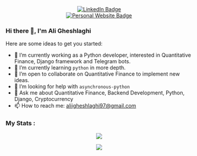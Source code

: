 <div id="header" align="center">
  <div id="badges">
    <a href="https://www.linkedin.com/in/aligheshlaghi97">
      <img src="https://img.shields.io/badge/LinkedIn-blue?style=for-the-badge&logo=linkedin&logoColor=white" alt="LinkedIn Badge"/>
    </a>
  </div>
  <div>
    <a href="http://135.181.30.32:3000/">
      <img src="https://img.shields.io/badge/Personal Website-green?style=for-the-badge&logoColor=white" alt="Personal Website Badge"/>
    </a>
  </div>
</div>

### Hi there 👋, I'm Ali Gheshlaghi

Here are some ideas to get you started:

- 🔭 I’m currently working as a Python developer, interested in Quantitative Finance, Django framework and Telegram bots.
- 🌱 I’m currently learning `python` in more depth. 
- 👯 I’m open to collaborate on Quantitative Finance to implement new ideas.
- 🤔 I’m looking for help with `asynchronous-python`
- 💬 Ask me about Quantitative Finance, Backend Development, Python, Django, Cryptocurrency
- 📫 How to reach me: aliigheshlaghi97@gmail.com

### My Stats :
<p align="center">
  <img src="https://github-readme-stats-sigma-five.vercel.app/api?username=aligheshlaghi97&theme=dark&show_icons=true&count_private=true"/>

</p>

<p align="center">
  <img src="https://github-readme-stats-sigma-five.vercel.app/api/top-langs/?username=aligheshlaghi97&hide=TeX,OpenEdge%20ABL&layout=compact&show_icons=true&theme=dark&count_private=true"/>

</p>
